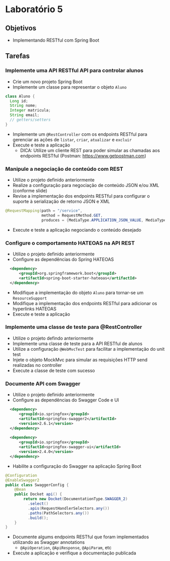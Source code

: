 # Laboratório 5

## Objetivos
- Implementando RESTful com Spring Boot

## Tarefas
### Implemente uma API RESTful API para controlar alunos
- Crie um novo projeto Spring Boot
- Implemente um classe para representar o objeto `Aluno`
```java
class Aluno {
  Long id;
  String nome;
  Integer matricula;
  String email;
  // getters/setters
}
```
- Implemente um `@RestController` com os endpoints RESTful para gerenciar as ações de `listar`, `criar`, `atualizar` e `excluir`
- Execute e teste a aplicação
  - DICA: Utilize um cliente REST para poder simular as chamadas aos endpoints RESTful (Postman: https://www.getpostman.com)

### Manipule a negociação de conteúdo com REST
- Utilize o projeto definido anteriormente
- Realize a configuração para negociação de conteúdo JSON e/ou XML (conforme slide)
- Revise a implementação dos endpoints RESTful para configurar o suporte à serialização de retorno JSON e XML
```java
@RequestMapping(path = "/service",
                method = RequestMethod.GET, 
                produces = {MediaType.APPLICATION_JSON_VALUE, MediaType.APPLICATION_XML_VALUE})
```
- Execute e teste a aplicação negociando o conteúdo desejado

### Configure o comportamento HATEOAS na API REST
- Utilize o projeto definido anteriormente
- Configure as dependências do Spring HATEOAS
```xml
  <dependency>
      <groupId>org.springframework.boot</groupId>
      <artifactId>spring-boot-starter-hateoas</artifactId>
  </dependency>
```
- Modifique a implementação do objeto `Aluno` para tornar-se um `ResourceSupport`
- Modifique a implementação dos endpoints RESTful para adicionar os hyperlinks HATEOAS
- Execute e teste a aplicação

### Implemente uma classe de teste para @RestController
- Utilize o projeto defindo anteriormente
- Implemente uma classe de teste para a API RESTful de alunos
- Utilize a configuração `@WebMvcTest` para facilitar a implementação do unit test
- Injete o objeto MockMvc para simular as requisições HTTP send realizadas no controller
- Execute a classe de teste com sucesso

### Documente API com Swagger
- Utilize o projeto definido anteriormente
- Configure as dependências do Swagger Code e UI
```xml
  <dependency>
      <groupId>io.springfox</groupId>
      <artifactId>springfox-swagger2</artifactId>
      <version>2.6.1</version>
  </dependency>
  
  <dependency>
      <groupId>io.springfox</groupId>
      <artifactId>springfox-swagger-ui</artifactId>
      <version>2.4.0</version>
  </dependency>
```
- Habilite a configuração do Swagger na aplicação Spring Boot
```java
@Configuration
@EnableSwagger2
public class SwaggerConfig {                                    
    @Bean
    public Docket api() { 
        return new Docket(DocumentationType.SWAGGER_2)  
          .select()                                  
          .apis(RequestHandlerSelectors.any())              
          .paths(PathSelectors.any())                          
          .build();                                           
    }
}
```
- Documente algums endpoints RESTful que foram implementados utilizando as Swagger annotations
  - `@ApiOperation`, `@ApiResponse`, `@ApiParam`, etc
- Execute a aplicação e verifique a documentação publicada
